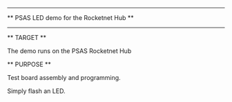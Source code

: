 *****************************************************************************
** PSAS LED demo for the Rocketnet Hub                                     **
*****************************************************************************

** TARGET **

The demo runs on the  PSAS Rocketnet Hub

** PURPOSE **

Test board assembly and programming. 

Simply flash an LED.
